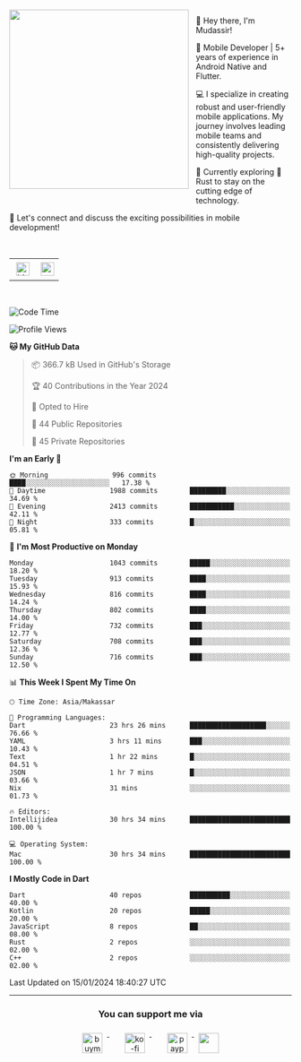 <a href="https://lazycatlabs.com/" target="_blank">
<img 
  src="https://github-production-user-asset-6210df.s3.amazonaws.com/1531684/281783264-5b2e172d-feb8-40de-9846-a70379b758fb.png" 
  style="margin-top:20px;margin-right:13px;margin-bottom:20px"
  align="left" 
  height="320px"
/>
</a>
<br>
<p>
 👋 Hey there, I'm Mudassir!

🚀 Mobile Developer | 5+ years of experience in Android Native and Flutter.

💻 I specialize in creating robust and user-friendly mobile applications. My journey involves leading mobile teams and consistently delivering high-quality projects.

🌱 Currently exploring 🦀 Rust to stay on the cutting edge of technology.

🔗 Let's connect and discuss the exciting possibilities in mobile development!

<br>

<table style="border:none; border-collapse:collapse; cellspacing:0; cellpadding:0">
    <tr>
        <td>
           <a href="https://www.linkedin.com/in/lzyct/" target="_blank">
              <img src="https://github.com/ukieTux/ukieTux/blob/master/assets/linkedin.svg" alt="LinkedIn" style="vertical-align:top; margin:4px" height=24>
          </a>
        </td>
        <td>
           <a href = "https://www.upwork.com/freelancers/~01913209d41be922f1?viewMode=1">
              <img src="https://img.shields.io/badge/UpWork-6FDA44?logo=Upwork&logoColor=white" height=24/>
           </a>
        </td>
    </tr>
</table>

<br>

<!--START_SECTION:waka-->
![Code Time](http://img.shields.io/badge/Code%20Time-5%2C695%20hrs%2042%20mins-blue)

![Profile Views](http://img.shields.io/badge/Profile%20Views-0-blue)

**🐱 My GitHub Data** 

> 📦 366.7 kB Used in GitHub's Storage 
 > 
> 🏆 40 Contributions in the Year 2024
 > 
> 💼 Opted to Hire
 > 
> 📜 44 Public Repositories 
 > 
> 🔑 45 Private Repositories 
 > 
**I'm an Early 🐤** 

```text
🌞 Morning                996 commits         ████░░░░░░░░░░░░░░░░░░░░░   17.38 % 
🌆 Daytime                1988 commits        █████████░░░░░░░░░░░░░░░░   34.69 % 
🌃 Evening                2413 commits        ███████████░░░░░░░░░░░░░░   42.11 % 
🌙 Night                  333 commits         █░░░░░░░░░░░░░░░░░░░░░░░░   05.81 % 
```
📅 **I'm Most Productive on Monday** 

```text
Monday                   1043 commits        █████░░░░░░░░░░░░░░░░░░░░   18.20 % 
Tuesday                  913 commits         ████░░░░░░░░░░░░░░░░░░░░░   15.93 % 
Wednesday                816 commits         ████░░░░░░░░░░░░░░░░░░░░░   14.24 % 
Thursday                 802 commits         ████░░░░░░░░░░░░░░░░░░░░░   14.00 % 
Friday                   732 commits         ███░░░░░░░░░░░░░░░░░░░░░░   12.77 % 
Saturday                 708 commits         ███░░░░░░░░░░░░░░░░░░░░░░   12.36 % 
Sunday                   716 commits         ███░░░░░░░░░░░░░░░░░░░░░░   12.50 % 
```


📊 **This Week I Spent My Time On** 

```text
🕑︎ Time Zone: Asia/Makassar

💬 Programming Languages: 
Dart                     23 hrs 26 mins      ███████████████████░░░░░░   76.66 % 
YAML                     3 hrs 11 mins       ███░░░░░░░░░░░░░░░░░░░░░░   10.43 % 
Text                     1 hr 22 mins        █░░░░░░░░░░░░░░░░░░░░░░░░   04.51 % 
JSON                     1 hr 7 mins         █░░░░░░░░░░░░░░░░░░░░░░░░   03.66 % 
Nix                      31 mins             ░░░░░░░░░░░░░░░░░░░░░░░░░   01.73 % 

🔥 Editors: 
Intellijidea             30 hrs 34 mins      █████████████████████████   100.00 % 

💻 Operating System: 
Mac                      30 hrs 34 mins      █████████████████████████   100.00 % 
```

**I Mostly Code in Dart** 

```text
Dart                     40 repos            ██████████░░░░░░░░░░░░░░░   40.00 % 
Kotlin                   20 repos            █████░░░░░░░░░░░░░░░░░░░░   20.00 % 
JavaScript               8 repos             ██░░░░░░░░░░░░░░░░░░░░░░░   08.00 % 
Rust                     2 repos             ░░░░░░░░░░░░░░░░░░░░░░░░░   02.00 % 
C++                      2 repos             ░░░░░░░░░░░░░░░░░░░░░░░░░   02.00 % 
```




 Last Updated on 15/01/2024 18:40:27 UTC
<!--END_SECTION:waka-->



---
<h3 align="center">You can support me via</h3>
<p align="center">
  <a href="https://www.buymeacoffee.com/Lzyct" target="_blank">
    <img src="https://www.buymeacoffee.com/assets/img/guidelines/download-assets-sm-2.svg" alt="buymeacoffe" style="vertical-align:top; margin:8px" height="36">
  </a>&nbsp;&nbsp;&nbsp;&nbsp;
   <a href="https://ko-fi.com/Lzyct" target="_blank">
    <img src="https://help.ko-fi.com/system/photos/3604/0095/9793/logo_circle.png" alt="ko-fi" style="vertical-align:top; margin:8px" height="36">
  </a>&nbsp;&nbsp;&nbsp;&nbsp;
  <a href="https://paypal.me/ukieTux" target="_blank">
    <img src="https://blog.zoom.us/wp-content/uploads/2019/08/paypal.png" alt="paypal" style="vertical-align:top; margin:8px" height="36">
  </a>
  <a href="https://saweria.co/Lzyct" target="_blank">
   <img src="https://1.bp.blogspot.com/-7OuHSxaNk6A/X92QPg8L9kI/AAAAAAAAG0E/lUzKf_uuVP8jCqvXpA7juh_l-TfK2jnbwCLcBGAsYHQ/s16000/SAWERIA.webp" style="vertical-align:top; margin:8px" height="36">
  </a>
</p>
<br><br>
